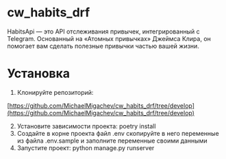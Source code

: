 # cw_habits_drf
HabitsApi — это API отслеживания привычек, интегрированный с Telegram. Основанный на «Атомных привычках» Джеймса Клира, он помогает вам сделать полезные привычки частью вашей жизни.

# Установка
1. Клонируйте репозиторий:

[https://github.com/MichaelMigachev/cw_habits_drf/tree/develop](https://github.com/MichaelMigachev/cw_habits_drf/tree/develop)

2. Установите зависимости проекта: poetry install
3. Создайте в корне проекта файл .env скопируйте в него переменные из файла .env.sample  и заполните переменные своими данными
4. Запустите проект: python manage.py runserver

